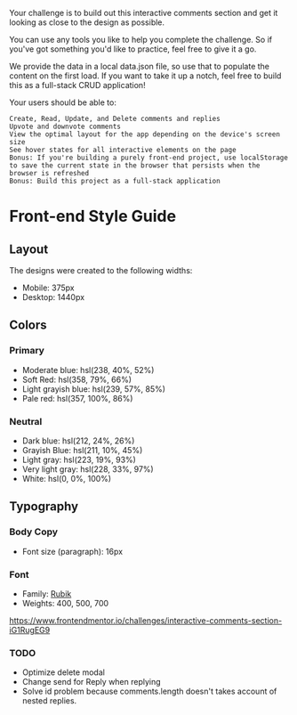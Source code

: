 Your challenge is to build out this interactive comments section and get it looking as close to the design as possible.

You can use any tools you like to help you complete the challenge. So if you've got something you'd like to practice, feel free to give it a go.

We provide the data in a local data.json file, so use that to populate the content on the first load. If you want to take it up a notch, feel free to build this as a full-stack CRUD application!

Your users should be able to:

    Create, Read, Update, and Delete comments and replies
    Upvote and downvote comments
    View the optimal layout for the app depending on the device's screen size
    See hover states for all interactive elements on the page
    Bonus: If you're building a purely front-end project, use localStorage to save the current state in the browser that persists when the browser is refreshed
    Bonus: Build this project as a full-stack application

# Front-end Style Guide

## Layout

The designs were created to the following widths:

- Mobile: 375px
- Desktop: 1440px

## Colors

### Primary

- Moderate blue: hsl(238, 40%, 52%)
- Soft Red: hsl(358, 79%, 66%)
- Light grayish blue: hsl(239, 57%, 85%)
- Pale red: hsl(357, 100%, 86%)

### Neutral

- Dark blue: hsl(212, 24%, 26%)
- Grayish Blue: hsl(211, 10%, 45%)
- Light gray: hsl(223, 19%, 93%)
- Very light gray: hsl(228, 33%, 97%)
- White: hsl(0, 0%, 100%)

## Typography

### Body Copy

- Font size (paragraph): 16px

### Font

- Family: [Rubik](https://fonts.google.com/specimen/Rubik)
- Weights: 400, 500, 700

https://www.frontendmentor.io/challenges/interactive-comments-section-iG1RugEG9

### TODO

- Optimize delete modal
- Change send for Reply when replying
- Solve id problem because comments.length doesn't takes account of nested replies. 